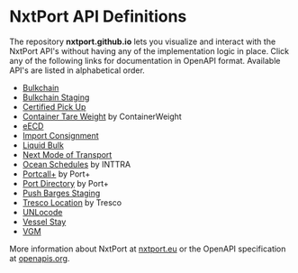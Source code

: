 # NxtPort API Definitions

The repository **nxtport.github.io** lets you visualize and interact with the NxtPort API's without having any of the implementation logic in place. Click any of the following links for documentation in OpenAPI format. Available API's are listed in alphabetical order.

* [Bulkchain](https://nxtport.github.io/?api=bulkchain)
* [Bulkchain Staging](https://nxtport.github.io/?api=stg.bulkchain)
* [Certified Pick Up](https://nxtport.github.io/?api=certified_pick_up) 
* [Container Tare Weight](https://nxtport.github.io/?api=ctw) by ContainerWeight
* [eECD](https://nxtport.github.io/?api=eecd)
* [Import Consignment](https://nxtport.github.io/?api=import_consignment_data)
* [Liquid Bulk](https://nxtport.github.io/?api=liquidbulk)
* [Next Mode of Transport](https://nxtport.github.io/?api=nmot) 
* [Ocean Schedules](https://nxtport.github.io/?api=ocean_schedules) by INTTRA
* [Portcall+](https://nxtport.github.io/?api=port_call_plus) by Port+ 
* [Port Directory](https://nxtport.github.io/?api=port_directory) by Port+
* [Push Barges Staging](https://nxtport.github.io/?api=stg.push_barges)
* [Tresco Location](https://nxtport.github.io/?api=tresco_location) by Tresco
* [UNLocode](https://nxtport.github.io/?api=unlocode)
* [Vessel Stay](https://nxtport.github.io/?api=vessel_stay)
* [VGM](https://nxtport.github.io/?api=vgm)

More information about NxtPort at [nxtport.eu](https://www.nxtport.eu/en/apis) or the OpenAPI specification at [openapis.org](https://www.openapis.org/).
